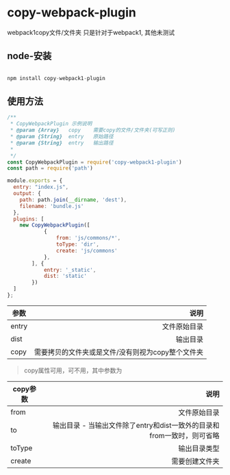 # copy-webpack-plugin
webpack1copy文件/文件夹 只是针对于webpack1, 其他未测试

## node-安装
```javascript

npm install copy-webpack1-plugin

```
## 使用方法

```javascript
/**
 * CopyWebpackPlugin 示例说明
 * @param {Array}   copy    需要copy的文件/文件夹(可写正则)
 * @param {String}  entry   原始路径
 * @param {String}  entry   输出路径
 * 
 */
const CopyWebpackPlugin = require('copy-webpack1-plugin')
const path = require('path')

module.exports = {
  entry: "index.js",
  output: {
    path: path.join(__dirname, 'dest'),
    filename: 'bundle.js'
  },
  plugins: [
    new CopyWebpackPlugin([
			{
				from: 'js/commons/*',
				toType: 'dir',
				create: 'js/commons'
			},
		], {
			entry: '_static',
			dist: 'static'
		})
  ]
};
```

| 参数| 说明  |
| --- |-------------:|
| entry | 文件原始目录 |
| dist | 输出目录 |
| copy | 需要拷贝的文件夹或是文件/没有则视为copy整个文件夹 |


>copy属性可用，可不用，其中参数为

| copy参数| 说明  |
| --- |-------------:|
| from | 文件原始目录 |
| to | 输出目录 - 当输出文件除了entry和dist一致外的目录和from一致时，则可省略 |
| toType | 输出目录类型 |
| create | 需要创建文件夹 |
